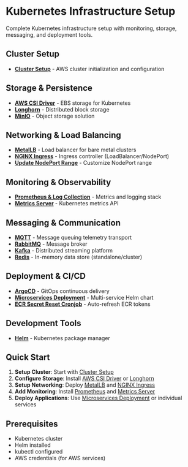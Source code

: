 # Kubernetes Infrastructure Setup

Complete Kubernetes infrastructure setup with monitoring, storage, messaging, and deployment tools.

## Cluster Setup

- **[Cluster Setup](clusterSetup/)** - AWS cluster initialization and configuration

## Storage & Persistence

- **[AWS CSI Driver](awsCsiDriver/)** - EBS storage for Kubernetes
- **[Longhorn](longhorn/)** - Distributed block storage
- **[MinIO](minio/)** - Object storage solution

## Networking & Load Balancing

- **[MetalLB](metallb/)** - Load balancer for bare metal clusters
- **[NGINX Ingress](nginxIngress/)** - Ingress controller (LoadBalancer/NodePort)
- **[Update NodePort Range](updateNodePortRange/)** - Customize NodePort range

## Monitoring & Observability

- **[Prometheus & Log Collection](prometheusAndLogCollection/)** - Metrics and logging stack
- **[Metrics Server](metrics_server/)** - Kubernetes metrics API

## Messaging & Communication

- **[MQTT](mqtt/)** - Message queuing telemetry transport
- **[RabbitMQ](rabbitmq/)** - Message broker
- **[Kafka](kafka/)** - Distributed streaming platform
- **[Redis](redis/)** - In-memory data store (standalone/cluster)

## Deployment & CI/CD

- **[ArgoCD](argocd/)** - GitOps continuous delivery
- **[Microservices Deployment](microServicesDeployment/)** - Multi-service Helm chart
- **[ECR Secret Reset Cronjob](ecrSecretResetCronjob/)** - Auto-refresh ECR tokens

## Development Tools

- **[Helm](helm/)** - Kubernetes package manager

## Quick Start

1. **Setup Cluster**: Start with [Cluster Setup](clusterSetup/)
2. **Configure Storage**: Install [AWS CSI Driver](awsCsiDriver/) or [Longhorn](longhorn/)
3. **Setup Networking**: Deploy [MetalLB](metallb/) and [NGINX Ingress](nginxIngress/)
4. **Add Monitoring**: Install [Prometheus](prometheusAndLogCollection/) and [Metrics Server](metrics_server/)
5. **Deploy Applications**: Use [Microservices Deployment](microServicesDeployment/) or individual services

## Prerequisites

- Kubernetes cluster
- Helm installed
- kubectl configured
- AWS credentials (for AWS services)
